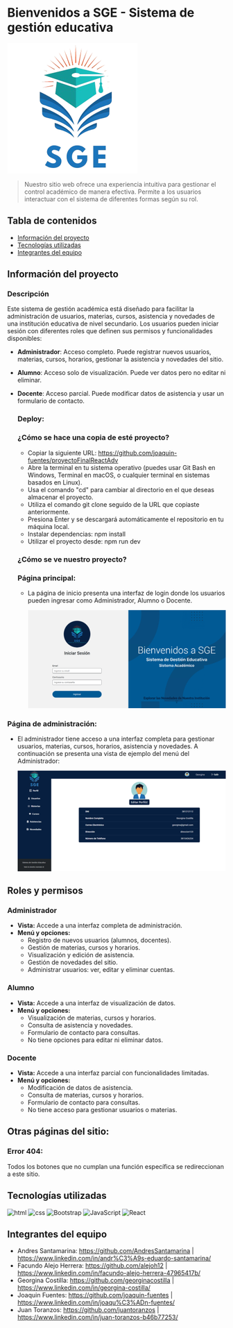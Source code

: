 # Bienvenidos a SGE - Sistema de gestión educativa
<img src="https://github.com/joaquin-fuentes/proyectoFinalReactAdv/blob/dev/src/assets/imagenes/logo-sge-circle.png"></img>

> Nuestro sitio web ofrece una experiencia intuitiva para gestionar el control académico de manera efectiva. Permite a los usuarios interactuar con el sistema de diferentes formas según su rol. 

## Tabla de contenidos
* [Información del proyecto](#informacion)
* [Tecnologías utilizadas](#tecnologias)
* [Integrantes del equipo](#integrantes)

## Información del proyecto <a name="informacion"></a> 
  
  ### Descripción
  Este sistema de gestión académica está diseñado para facilitar la administración de usuarios, materias, cursos, asistencia y novedades de una institución educativa de nivel secundario. Los usuarios pueden iniciar sesión con diferentes roles que definen sus permisos y funcionalidades disponibles:

- **Administrador**: Acceso completo. Puede registrar nuevos usuarios, materias, cursos, horarios, gestionar la asistencia y novedades del sitio.
- **Alumno**: Acceso solo de visualización. Puede ver datos pero no editar ni eliminar.
- **Docente**: Acceso parcial. Puede modificar datos de asistencia y usar un formulario de contacto.
  
  ### Deploy: 
  
  ### ¿Cómo se hace una copia de esté proyecto?
  - Copiar la siguiente URL: https://github.com/joaquin-fuentes/proyectoFinalReactAdv
  - Abre la terminal en tu sistema operativo (puedes usar Git Bash en Windows, Terminal en macOS, o cualquier terminal en sistemas basados en Linux).
  - Usa el comando "cd" para cambiar al directorio en el que deseas almacenar el proyecto.
  - Utiliza el comando git clone seguido de la URL que copiaste anteriormente.
  - Presiona Enter y se descargará automáticamente el repositorio en tu máquina local.
  - Instalar dependencias: npm install
  - Utilizar el proyecto desde: npm run dev

  ### ¿Cómo se ve nuestro proyecto?
  ### Página principal:
  - La página de inicio presenta una interfaz de login donde los usuarios pueden ingresar como Administrador, Alumno o Docente.
    
    <img src="https://github.com/joaquin-fuentes/proyectoFinalReactAdv/blob/dev/src/assets/img-REAME.md/captura-login.png"></img>

### Página de administración:

- El administrador tiene acceso a una interfaz completa para gestionar usuarios, materias, cursos, horarios, asistencia y novedades. A continuación se presenta una vista de ejemplo del menú del Administrador:

  <img src="https://github.com/joaquin-fuentes/proyectoFinalReactAdv/blob/dev/src/assets/img-REAME.md/captura-perfilAdmin.png"></img>
  
## Roles y permisos 

### Administrador
- **Vista:** Accede a una interfaz completa de administración.
- **Menú y opciones:**
  - Registro de nuevos usuarios (alumnos, docentes).
  - Gestión de materias, cursos y horarios.
  - Visualización y edición de asistencia.
  - Gestión de novedades del sitio.
  - Administrar usuarios: ver, editar y eliminar cuentas.

### Alumno
- **Vista:** Accede a una interfaz de visualización de datos.
- **Menú y opciones:**
  - Visualización de materias, cursos y horarios.
  - Consulta de asistencia y novedades.
  - Formulario de contacto para consultas.
  - No tiene opciones para editar ni eliminar datos.

### Docente
- **Vista:** Accede a una interfaz parcial con funcionalidades limitadas.
- **Menú y opciones:**
  - Modificación de datos de asistencia.
  - Consulta de materias, cursos y horarios.
  - Formulario de contacto para consultas.
  - No tiene acceso para gestionar usuarios o materias.

## Otras páginas del sitio:

### Error 404: 
Todos los botones que no cumplan una función específica se redireccionan a este sitio.

## Tecnologías utilizadas <a name="tecnologias"></a>

<img alt="html" src="https://img.shields.io/badge/HTML5-E34F26?style=for-the-badge&logo=html5&logoColor=white">
<img alt="css" src="https://img.shields.io/badge/CSS3-1572B6?style=for-the-badge&logo=css3&logoColor=white">
<img alt="Bootstrap" src="https://img.shields.io/badge/Bootstrap-563D7C?style=for-the-badge&logo=bootstrap&logoColor=white">
<img alt="JavaScript" src="https://img.shields.io/badge/JavaScript-323330?style=for-the-badge&logo=javascript&logoColor=F7DF1E">
<img alt="React" src="https://img.shields.io/badge/react-%2320232a.svg?style=for-the-badge&logo=react&logoColor=%2361DAFB"/>

## Integrantes del equipo <a name="integrantes"></a>
- Andres Santamarina: https://github.com/AndresSantamarina | https://www.linkedin.com/in/andr%C3%A9s-eduardo-santamarina/
- Facundo Alejo Herrera: https://github.com/alejoh12 | https://www.linkedin.com/in/facundo-alejo-herrera-47965417b/
- Georgina Costilla: https://github.com/georginacostilla | https://www.linkedin.com/in/georgina-costilla/
- Joaquin Fuentes: https://github.com/joaquin-fuentes | https://www.linkedin.com/in/joaqu%C3%ADn-fuentes/
- Juan Toranzos: https://github.com/juantoranzos | https://www.linkedin.com/in/juan-toranzos-b46b77253/

